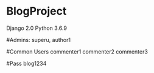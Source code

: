 # BlogProject
Django 2.0
Python 3.6.9

#Admins:
superu, author1

#Common Users
commenter1
commenter2
commenter3

#Pass
blog1234
